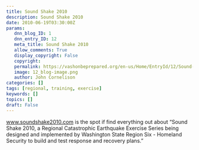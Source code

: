 ```yaml
---
title: Sound Shake 2010
description: Sound Shake 2010
date: 2010-06-19T03:30:00Z
params:
   dnn_blog_ID: 1
   dnn_entry_ID: 12
   meta_title: Sound Shake 2010
   allow_comments: True
   display_copyright: False
   copyright: 
   permalink: https://vashonbeprepared.org/en-us/Home/EntryId/12/Sound-Shake-2010
   image: 12_blog-image.png
   author: John Cornelison
categories: []
tags: [regional, training, exercise]
keywords: []
topics: []
draft: False
---
```


<p><a href="http://www.soundshake2010.com">www.soundshake2010.com</a> is the spot if find everything out about “Sound Shake 2010, a Regional Catastrophic Earthquake Exercise Series being designed and implemented by Washington State Region Six - Homeland Security to build and test response and recovery plans.”</p>
